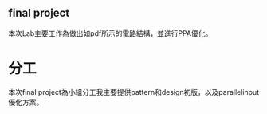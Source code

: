## final project  
本次Lab主要工作為做出如pdf所示的電路結構，並進行PPA優化。  
# 分工
本次final project為小組分工我主要提供pattern和design初版，以及parallelinput優化方案。
